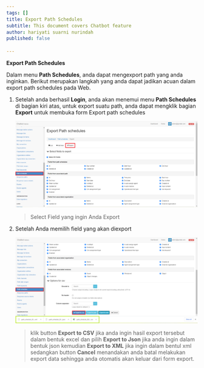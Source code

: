```yaml
---
tags: []
title: Export Path Schedules
subtitle: This document covers Chatbot feature
author: hariyati suarni nurindah
published: false

---
```

**Export Path Schedules**

Dalam menu **Path Schedules**, anda dapat mengexport path yang anda inginkan. Berikut merupakan langkah yang anda dapat jadikan acuan dalam export path schedules pada Web.

1. Setelah anda berhasil **Login**, anda akan menemui menu **Path Schedules** di bagian kiri atas, untuk export suatu path, anda dapat mengklik bagian **Export** untuk membuka form Export path schedules

   ![](/uploads/pathschedules3.PNG)

   > Select Field yang ingin Anda Export
2. Setelah Anda memilih field yang akan diexport

   ![](/uploads/pathschedules4.PNG)

   > klik button **Export to CSV** jika anda ingin hasil export tersebut dalam bentuk excel dan pilih **Export to Json** jika anda ingin dalam bentuk json kemudian **Export to XML** jika ingin dalam bentul xml sedangkan button **Cancel** menandakan anda batal melakukan export data sehingga anda otomatis akan keluar dari form export.